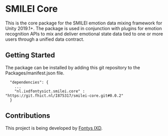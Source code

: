 # SMILEI Core
This is the core package for the SMILEI emotion data mixing framework for Unity 2019.1+.
The package is used in conjunction with plugins for emotion recognition APIs to mix and deliver emotional state data tied to one or more users through a unified data contract.


## Getting Started
The package can be installed by adding this git repository to the Packages/manifest.json file.

```
  "dependencies": {
    ...
    "nl.ixdfontysict.smilei.core" : "https://git.fhict.nl/I875317/smilei-core.git#0.0.2"
  }
```

## Contributions
This project is being developed by [Fontys IXD](https://www.ixdfontysict.nl/).